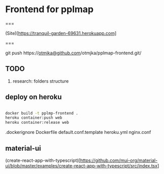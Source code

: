 # Frontend for pplmap

===

(Site)[https://tranquil-garden-69631.herokuapp.com]

===

git push https://otmjka@github.com/otmjka/pplmap-frontend.git/

## TODO

1. research: folders structure

## deploy on heroku

```bash

docker build -t pplmp-frontend .
heroku container:push web
heroku container:release web

```

.dockerignore
Dockerfile
default.conf.template
heroku.yml
nginx.conf

## material-ui

(create-react-app-with-typescript)[https://github.com/mui-org/material-ui/blob/master/examples/create-react-app-with-typescript/src/index.tsx]
